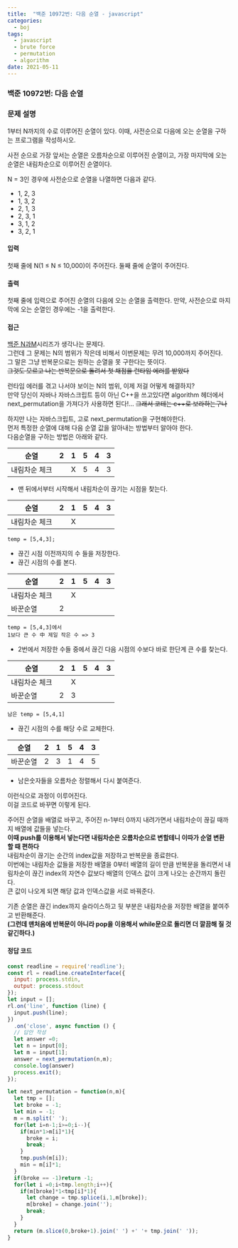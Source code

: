 ```yaml
---
title:  "백준 10972번: 다음 순열 - javascript"
categories: 
  - boj
tags:
  - javascript
  - brute force
  - permutation
  - algorithm
date: 2021-05-11
---
```

### 백준 10972번: 다음 순열

### 문제 설명 
1부터 N까지의 수로 이루어진 순열이 있다. 이때, 사전순으로 다음에 오는 순열을 구하는 프로그램을 작성하시오.

사전 순으로 가장 앞서는 순열은 오름차순으로 이루어진 순열이고, 가장 마지막에 오는 순열은 내림차순으로 이루어진 순열이다.

N = 3인 경우에 사전순으로 순열을 나열하면 다음과 같다.

- 1, 2, 3
- 1, 3, 2
- 2, 1, 3
- 2, 3, 1
- 3, 1, 2
- 3, 2, 1

 
#### 입력
첫째 줄에 N(1 ≤ N ≤ 10,000)이 주어진다. 둘째 줄에 순열이 주어진다.

#### 출력
첫째 줄에 입력으로 주어진 순열의 다음에 오는 순열을 출력한다. 만약, 사전순으로 마지막에 오는 순열인 경우에는 -1을 출력한다.


#### 접근   
[백준 N과M](../3-15649/)시리즈가 생각나는 문제다.   
그런데 그 문제는 N의 범위가 작은데 비해서 이번문제는 무려 10,000까지 주어진다.   
그 말은 그냥 반복문으로는 원하는 순열을 못 구한다는 뜻이다.   
~~그것도 모르고 나는 반복문으로 돌려서 첫 채점을 런타임 에러를 받았다~~   

런타임 에러를 겪고 나서야 보이는 N의 범위, 이제 저걸 어떻게 해결하지?   
만약 당신이 자바나 자바스크립트 등이 아닌 C++을 쓰고있다면 algorithm 헤더에서 next_permutation을 가져다가 사용하면 된다!... ~~그래서 코테는 c++로 보라하는구나~~   

하지만 나는 자바스크립트, 고로 next_permutation을 구현해야한다.   
먼저 특정한 순열에 대해 다음 순열 값을 알아내는 방법부터 알아야 한다.   
다음순열을 구하는 방법은 아래와 같다.   

|순열|2|1|5|4|3|
|-|-|-|-|-|-|
|내림차순 체크||X|5|4|3|

- 맨 뒤에서부터 시작해서 내림차순이 끊기는 시점을 찾는다.   

|순열|2|1|5|4|3|
|-|-|-|-|-|-|
|내림차순 체크||X||||   

```
temp = [5,4,3];
```

- 끊긴 시점 이전까지의 수 들을 저장한다.   
- 끊긴 시점의 수를 본다.   

|순열|2|1|5|4|3|
|-|-|-|-|-|-|
|내림차순 체크||X||||
|바꾼순열|2|||||

```
temp = [5,4,3]에서
1보다 큰 수 中 제일 작은 수 => 3
```

- 2번에서 저장한 수들 중에서 끊긴 다음 시점의 수보다 바로 한단계 큰 수를 찾는다.   

|순열|2|1|5|4|3|
|-|-|-|-|-|-|
|내림차순 체크||X||||
|바꾼순열|2|3||||   

```
남은 temp = [5,4,1]
```

- 끊긴 시점의 수를 해당 수로 교체한다.   

|순열|2|1|5|4|3|
|-|-|-|-|-|-|
|바꾼순열|2|3|1|4|5|   

- 남은숫자들을 오름차순 정렬해서 다시 붙여준다.   

이런식으로 과정이 이루어진다.   
이걸 코드로 바꾸면 이렇게 된다.   

주어진 순열을 배열로 바꾸고, 주어진 n-1부터 0까지 내려가면서 내림차순이 끊길 때까지 배열에 값들을 넣는다.   
**이때 push를 이용해서 넣는다면 내림차순은 오름차순으로 변할테니 이따가 순열 변환 할 때 편하다**   
내림차순이 끊기는 순간의 index값을 저장하고 반복문을 종료한다.   
이번에는 내림차순 값들을 저장한 배열을 0부터 배열의 길이 만큼 반복문을 돌리면서 내림차순이 끊긴 index의 자연수 값보다 배열의 인덱스 값이 크게 나오는 순간까지 돌린다.   
큰 값이 나오게 되면 해당 값과 인덱스값을 서로 바꿔준다.   

기존 순열은 끊긴 index까지 슬라이스하고 뒷 부분은 내림차순을 저장한 배열을 붙여주고 반환해준다.   
**(그런데 맨처음에 반복문이 아니라 pop을 이용해서 while문으로 돌리면 더 깔끔해 질 것 같긴하다.)**   


#### 정답 코드
```js
const readline = require('readline');
const rl = readline.createInterface({
  input: process.stdin,
  output: process.stdout
});
let input = [];
rl.on('line', function (line) {
  input.push(line);
})
  .on('close', async function () {
  // 답안 작성
  let answer =0;    
  let n = input[0];
  let m = input[1];
  answer = next_permutation(n,m);
  console.log(answer)
  process.exit();
});

let next_permutation = function(n,m){
  let tmp = [];
  let broke = -1;
  let min = -1;
  m = m.split(' ');
  for(let i=n-1;i>=0;i--){
    if(min*1>m[i]*1){
      broke = i;
      break;
    }
    tmp.push(m[i]);
    min = m[i]*1;
  }  
  if(broke == -1)return -1;
  for(let i =0;i<tmp.length;i++){
    if(m[broke]*1<tmp[i]*1){
      let change = tmp.splice(i,1,m[broke]);
      m[broke] = change.join('');
      break;
    }
  }  
  return (m.slice(0,broke+1).join(' ') +' '+ tmp.join(' '));
}
```   


